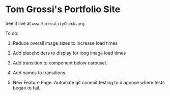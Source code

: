 # Tom Grossi's Portfolio Site

See it live at `www.SurrealityCheck.org`

To do:

1. Reduce overall image sizes to increase load times
2. Add placeholders to display for long image load times
3. Add transition to component below carousel.
4. Add names to transitions.

5. New Feature Page: Automate git commit testing to diagnose where tests began to fail.
